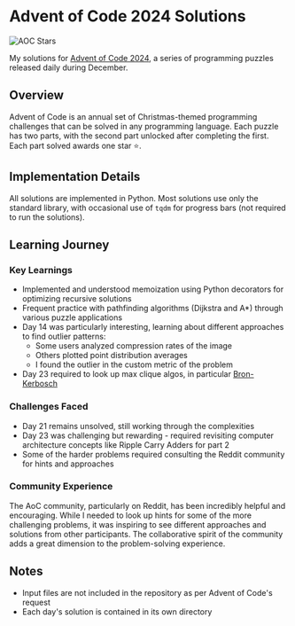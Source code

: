 # Advent of Code 2024 Solutions

![AOC Stars](https://img.shields.io/badge/AOC_Stars-47_⭐-gold?style=plastic&logo=python&logoColor=white)

My solutions for [Advent of Code 2024](https://adventofcode.com/2024), a series of programming puzzles released daily during December.

## Overview

Advent of Code is an annual set of Christmas-themed programming challenges that can be solved in any programming language. Each puzzle has two parts, with the second part unlocked after completing the first. Each part solved awards one star ⭐.

## Implementation Details

All solutions are implemented in Python. Most solutions use only the standard library, with occasional use of `tqdm` for progress bars (not required to run the solutions).

## Learning Journey

### Key Learnings
- Implemented and understood memoization using Python decorators for optimizing recursive solutions
- Frequent practice with pathfinding algorithms (Dijkstra and A*) through various puzzle applications
- Day 14 was particularly interesting, learning about different approaches to find outlier patterns:
  - Some users analyzed compression rates of the image
  - Others plotted point distribution averages
  - I found the outlier in the custom metric of the problem
- Day 23 required to look up max clique algos, in particular [Bron-Kerbosch](https://en.wikipedia.org/wiki/Bron%E2%80%93Kerbosch_algorithm)

### Challenges Faced
- Day 21 remains unsolved, still working through the complexities
- Day 23 was challenging but rewarding - required revisiting computer architecture concepts like Ripple Carry Adders for part 2
- Some of the harder problems required consulting the Reddit community for hints and approaches

### Community Experience
The AoC community, particularly on Reddit, has been incredibly helpful and encouraging. While I needed to look up hints for some of the more challenging problems, it was inspiring to see different approaches and solutions from other participants. The collaborative spirit of the community adds a great dimension to the problem-solving experience.

## Notes
- Input files are not included in the repository as per Advent of Code's request
- Each day's solution is contained in its own directory

